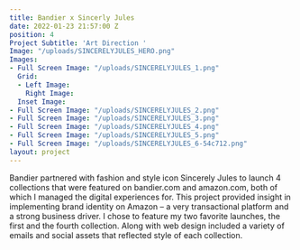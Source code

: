 ```yaml
---
title: Bandier x Sincerly Jules
date: 2022-01-23 21:57:00 Z
position: 4
Project Subtitle: 'Art Direction '
Image: "/uploads/SINCERELYJULES_HERO.png"
Images:
- Full Screen Image: "/uploads/SINCERELYJULES_1.png"
  Grid:
  - Left Image: 
    Right Image: 
  Inset Image: 
- Full Screen Image: "/uploads/SINCERELYJULES_2.png"
- Full Screen Image: "/uploads/SINCERELYJULES_3.png"
- Full Screen Image: "/uploads/SINCERELYJULES_4.png"
- Full Screen Image: "/uploads/SINCERELYJULES_5.png"
- Full Screen Image: "/uploads/SINCERELYJULES_6-54c712.png"
layout: project
---
```


Bandier partnered with fashion and style icon Sincerely Jules to launch 4 collections that were featured on bandier.com and amazon.com, both of which I managed the digital experiences for. This project provided insight in implementing brand identity on Amazon – a very transactional platform and a strong business driver. I chose to feature my two favorite launches, the first and the fourth collection. Along with web design included a variety of emails and social assets that reflected style of each collection.